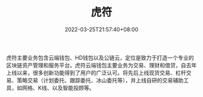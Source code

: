 ﻿---
weight: 
title: "虎符"
description: "虎符主要业务包含云端钱包、HD…"
date: 2022-03-25T21:57:40+08:00
lastmod: 2022-03-25T16:45:40+08:00
draft: false
authors: ["Metabd"]
featuredImage: "hufu.webp"
link: ""
tags: ["交易所","虎符"]
categories: ["navigation"]
navigation: ["交易所"]
lightgallery: true
toc: true
pinned: false
recommend: false
recommend1: false
---
虎符主要业务包含云端钱包、HD钱包以及公链云，定位是致力于打造一个专业的区块链资产管理和服务平台。虎符云端钱包主要业务为交易、理财和借贷，自去年上线以来，很多创新功能得到了用户的广泛认可。将先后上线现货交易、杠杆交易、策略交易（计划委托、跟踪委托、冰山委托等），并上线自研的交易辅助工具，如网格、K线、以及智能投顾等。
